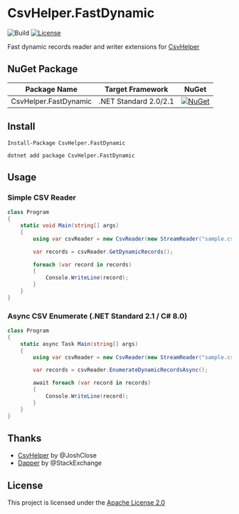 # CsvHelper.FastDynamic
 
![Build](https://github.com/shibayan/CsvHelper.FastDynamic/workflows/Build/badge.svg)
[![License](https://img.shields.io/github/license/shibayan/CsvHelper.FastDynamic.svg)](https://github.com/shibayan/CsvHelper.FastDynamic/blob/master/LICENSE)

Fast dynamic records reader and writer extensions for [CsvHelper](https://github.com/JoshClose/CsvHelper)

## NuGet Package

Package Name | Target Framework | NuGet
---|---|---
CsvHelper.FastDynamic | .NET Standard 2.0/2.1 | [![NuGet](https://img.shields.io/nuget/v/CsvHelper.FastDynamic.svg)](https://www.nuget.org/packages/CsvHelper.FastDynamic)

## Install

```
Install-Package CsvHelper.FastDynamic
```

```
dotnet add package CsvHelper.FastDynamic
```

## Usage

### Simple CSV Reader

```csharp
class Program
{
    static void Main(string[] args)
    {
        using var csvReader = new CsvReader(new StreamReader("sample.csv"), CultureInfo.InvariantCulture);

        var records = csvReader.GetDynamicRecords();

        foreach (var record in records)
        {
            Console.WriteLine(record);
        }
    }
}
```

### Async CSV Enumerate (.NET Standard 2.1 / C# 8.0)

```csharp
class Program
{
    static async Task Main(string[] args)
    {
        using var csvReader = new CsvReader(new StreamReader("sample.csv"), CultureInfo.InvariantCulture);

        var records = csvReader.EnumerateDynamicRecordsAsync();

        await foreach (var record in records)
        {
            Console.WriteLine(record);
        }
    }
}
```

## Thanks

- [CsvHelper](https://github.com/JoshClose/CsvHelper) by @JoshClose
- [Dapper](https://github.com/StackExchange/Dapper) by @StackExchange

## License

This project is licensed under the [Apache License 2.0](https://github.com/shibayan/CsvHelper.FastDynamic/blob/master/LICENSE)
